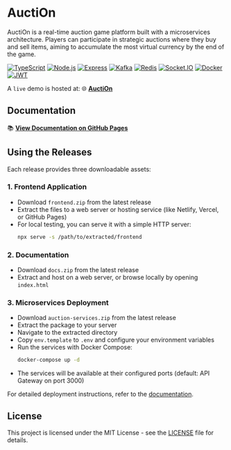 # AuctiOn

AuctiOn is a real-time auction game platform built with a microservices architecture. Players can participate in
strategic auctions where they buy and sell items, aiming to accumulate the most virtual currency by the end of the game.

[![TypeScript](https://img.shields.io/badge/TypeScript-3178C6?style=for-the-badge&logo=typescript&logoColor=white)](https://www.typescriptlang.org/)
[![Node.js](https://img.shields.io/badge/Node.js-339933?style=for-the-badge&logo=nodedotjs&logoColor=white)](https://nodejs.org/)
[![Express](https://img.shields.io/badge/Express-000000?style=for-the-badge&logo=express&logoColor=white)](https://expressjs.com/)
[![Kafka](https://img.shields.io/badge/Apache_Kafka-231F20?style=for-the-badge&logo=apache-kafka&logoColor=white)](https://kafka.apache.org/)
[![Redis](https://img.shields.io/badge/Redis-DC382D?style=for-the-badge&logo=redis&logoColor=white)](https://redis.io/)
[![Socket.IO](https://img.shields.io/badge/Socket.IO-010101?style=for-the-badge&logo=socket.io&logoColor=white)](https://socket.io/)
[![Docker](https://img.shields.io/badge/Docker-2496ED?style=for-the-badge&logo=docker&logoColor=white)](https://www.docker.com/)
[![JWT](https://img.shields.io/badge/JWT-000000?style=for-the-badge&logo=JSON%20web%20tokens&logoColor=white)](https://jwt.io/)

A `live` demo is hosted at:
🌐 **[AuctiOn](https://auctionlinegame.netlify.app/)**

## Documentation

📚 **[View Documentation on GitHub Pages](https://marcofratta.github.io/AuctiOn/)**

## Using the Releases

Each release provides three downloadable assets:

### 1. Frontend Application

- Download `frontend.zip` from the latest release
- Extract the files to a web server or hosting service (like Netlify, Vercel, or GitHub Pages)
- For local testing, you can serve it with a simple HTTP server:
  ```bash
  npx serve -s /path/to/extracted/frontend
  ```

### 2. Documentation

- Download `docs.zip` from the latest release
- Extract and host on a web server, or browse locally by opening `index.html`

### 3. Microservices Deployment

- Download `auction-services.zip` from the latest release
- Extract the package to your server
- Navigate to the extracted directory
- Copy `env.template` to `.env` and configure your environment variables
- Run the services with Docker Compose:
  ```bash
  docker-compose up -d
  ```
- The services will be available at their configured ports (default: API Gateway on port 3000)

For detailed deployment instructions, refer to
the [documentation](https://marcofratta.github.io/AuctiOn/report/deployment).

## License

This project is licensed under the MIT License - see the [LICENSE](LICENSE) file for details.

